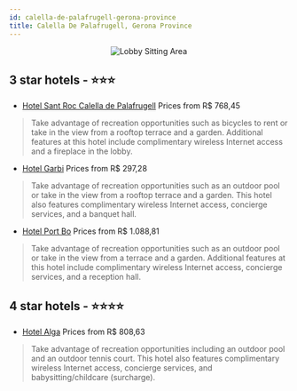 ```yaml
---
id: calella-de-palafrugell-gerona-province
title: Calella De Palafrugell, Gerona Province
---
```


<center><img src="https://i.travelapi.com/hotels/3000000/2040000/2039800/2039717/5b372e08_z.jpg" alt="Lobby Sitting Area" /></center>


##  3 star hotels - ⭐️⭐️⭐️

-    [Hotel Sant Roc Calella de Palafrugell](https://us.hurb.com/hotels/calella-de-palafrugell/hotel-sant-roc-calella-de-palafrugell-JNP-JP147102?cmp=18055) Prices from R$ 768,45
   > Take advantage of recreation opportunities such as bicycles to rent or take in the view from a rooftop terrace and a garden. Additional features at this hotel include complimentary wireless Internet access and a fireplace in the lobby.
-    [Hotel Garbi](https://us.hurb.com/hotels/calella-de-palafrugell/hotel-garbi-JNP-JP155870?cmp=18055) Prices from R$ 297,28
   > Take advantage of recreation opportunities such as an outdoor pool or take in the view from a rooftop terrace and a garden. This hotel also features complimentary wireless Internet access, concierge services, and a banquet hall.
-    [Hotel Port Bo](https://us.hurb.com/hotels/calella-de-palafrugell/hotel-port-bo-JNP-JP622862?cmp=18055) Prices from R$ 1.088,81
   > Take advantage of recreation opportunities such as an outdoor pool or take in the view from a terrace and a garden. Additional features at this hotel include complimentary wireless Internet access, concierge services, and a reception hall.

##  4 star hotels - ⭐️⭐️⭐️⭐️

-    [Hotel Alga](https://us.hurb.com/hotels/calella-de-palafrugell/hotel-alga-JNP-JP147092?cmp=18055) Prices from R$ 808,63
   > Take advantage of recreation opportunities including an outdoor pool and an outdoor tennis court. This hotel also features complimentary wireless Internet access, concierge services, and babysitting/childcare (surcharge).
